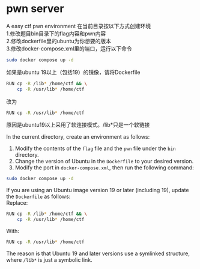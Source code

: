 
# pwn server
 A easy ctf pwn environment
在当前目录按以下方式创建环境<br>
1.修改题目bin目录下的flag内容和pwn内容<br>
2.修改dockerfile里的ubuntu为你想要的版本<br>
3.修改docker-compose.xml里的端口，运行以下命令<br>
```bash
sudo docker compose up -d
```
如果是ubuntu 19以上（包括19）的镜像，请将Dockerfile
```bash
RUN cp -R /lib* /home/ctf && \
    cp -R /usr/lib* /home/ctf
```
改为
```bash
RUN cp -R /usr/lib* /home/ctf
```
原因是ubuntu19以上采用了软连接模式。/lib*只是一个软链接

In the current directory, create an environment as follows:  

1. Modify the contents of the `flag` file and the `pwn` file under the `bin` directory.  
2. Change the version of Ubuntu in the `Dockerfile` to your desired version.  
3. Modify the port in `docker-compose.xml`, then run the following command:  
```bash
sudo docker compose up -d
```  

If you are using an Ubuntu image version 19 or later (including 19), update the `Dockerfile` as follows:  
Replace:  
```bash
RUN cp -R /lib* /home/ctf && \
    cp -R /usr/lib* /home/ctf
```  
With:  
```bash
RUN cp -R /usr/lib* /home/ctf
```  

The reason is that Ubuntu 19 and later versions use a symlinked structure, where `/lib*` is just a symbolic link.
